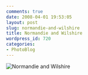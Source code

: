 ```yaml
---
comments: true
date: 2008-04-01 19:53:05
layout: post
slug: normandie-and-wilshire
title: Normandie and Wilshire
wordpress_id: 720
categories:
- PhotoBlog
---
```


![Normandie and Wilshire](http://ryanfitzer.com/main/wp-content/uploads/2008/04/normandie-wilshire.jpg)
